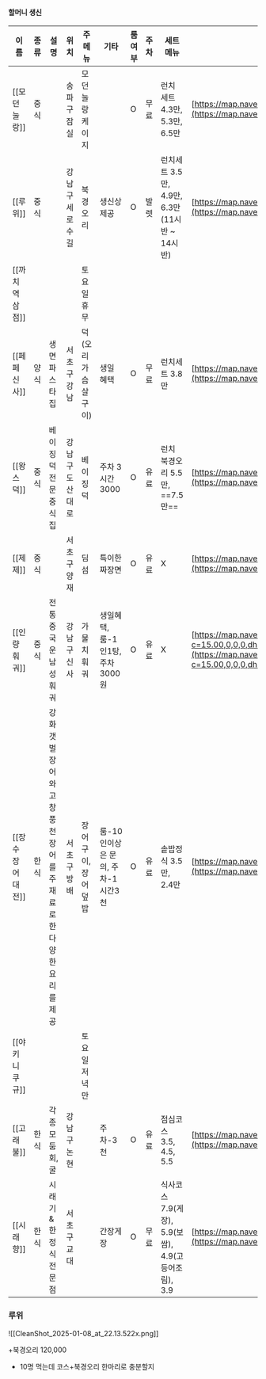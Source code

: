   

  

#### 할머니 생신

|이름|종류|설명|위치|주 메뉴|기타|룸 여부|주차|세트 메뉴|링크|
|---|---|---|---|---|---|---|---|---|---|
|[[모던눌랑]]|중식||송파구 잠실|모던눌랑 케이지||O|무료|런치 세트 4.3만, 5.3만, 6.5만|[https://map.naver.com/p/entry/place/1237824591?c=10.67,0,0,0,dh&placePath=/menu](https://map.naver.com/p/entry/place/1237824591?c=10.67,0,0,0,dh&placePath=/menu)|
|[[루위]]|중식||강남구 세로수길|북경 오리|생신상 제공|O|발렛|런치세트 3.5만, 4.9만, 6.3만 (11시반 ~ 14시반)|[https://map.naver.com/p/entry/place/65729586?c=15.00,0,0,0,dh&placePath=/review](https://map.naver.com/p/entry/place/65729586?c=15.00,0,0,0,dh&placePath=/review)|
|[[까치 역삼점]]||||토요일 휴무||||||
|[[페페신사]]|양식|생면 파스타집|서초구 강남|덕 (오리 가슴살 구이)|생일 혜택|O|무료|런치세트 3.8만|[https://map.naver.com/p/entry/place/1568009243?c=15.00,0,0,0,dh&placePath=/menu](https://map.naver.com/p/entry/place/1568009243?c=15.00,0,0,0,dh&placePath=/menu)|
|[[왕스덕]]|중식|베이징덕 전문 중식집|강남구 도산대로|베이징 덕|주차 3시간 3000|O|유료|런치 북경오리 5.5만, ==7.5만==|[https://map.naver.com/p/entry/place/1908328156?c=15.00,0,0,0,dh&placePath=/menu](https://map.naver.com/p/entry/place/1908328156?c=15.00,0,0,0,dh&placePath=/menu)|
|[[제제]]|중식||서초구 양재|딤섬|특이한 짜장면|O|유료|X|[https://map.naver.com/p/entry/place/1463499369?c=15.00,0,0,0,dh&placePath=/review](https://map.naver.com/p/entry/place/1463499369?c=15.00,0,0,0,dh&placePath=/review)|
|[[인량훠궈]]|중식|전통 중국 운남성훠궈|강남구 신사|가물치 훠궈|생일혜택, 룸-1인1탕, 주차 3000원|O|유료|X|[https://map.naver.com/p/search/%EC%9D%B8%EB%9F%89%ED%9B%A0%EA%B6%88/place/1290591526?c=15.00,0,0,0,dh&placePath=/review&isCorrectAnswer=true](https://map.naver.com/p/search/%EC%9D%B8%EB%9F%89%ED%9B%A0%EA%B6%88/place/1290591526?c=15.00,0,0,0,dh&placePath=/review&isCorrectAnswer=true)|
|[[장수장어대전]]|한식|강화 갯벌장어와 고창 풍천장어를 주재료로 한 다양한 요리를 제공|서초구 방배|장어구이, 장어덮밥|룸-10인이상은 문의, 주차-1시간3천|O|유료|솥밥정식 3.5만, 2.4만|[https://map.naver.com/p/entry/place/1706021808?c=15.00,0,0,0,dh&placePath=/menu](https://map.naver.com/p/entry/place/1706021808?c=15.00,0,0,0,dh&placePath=/menu)|
|[[야키니쿠 규]]||||토요일 저녁 만||||||
|[[고래불]]|한식|각종 모둠 회, 굴|강남구 논현||주차-3천|O|유료|점심코스 3.5, 4.5, 5.5|[https://map.naver.com/p/entry/place/38233690?c=15.00,0,0,0,dh&placePath=/review](https://map.naver.com/p/entry/place/38233690?c=15.00,0,0,0,dh&placePath=/review)|
|[[시래향]]|한식|시래기 & 한정식 전문점|서초구 교대||간장게장|O|무료|식사코스 7.9(게장), 5.9(보쌈), 4.9(고등어조림), 3.9|[https://map.naver.com/p/entry/place/232086677?c=15.00,0,0,0,dh&placePath=/menu](https://map.naver.com/p/entry/place/232086677?c=15.00,0,0,0,dh&placePath=/menu)|

  
  

  

### 루위

![[CleanShot_2025-01-08_at_22.13.522x.png]]

+북경오리 120,000

  

- 10명 먹는데 코스+북경오리 한마리로 충분할지